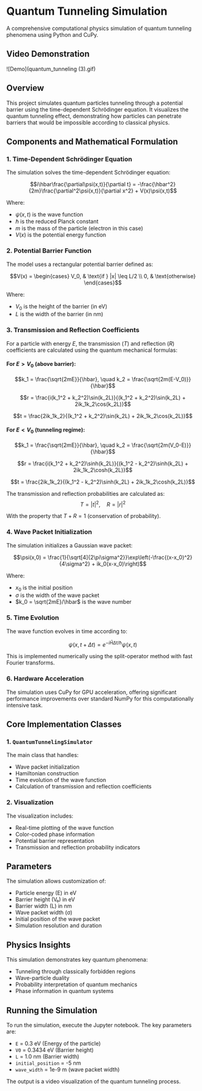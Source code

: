 # Quantum Tunneling Simulation

A comprehensive computational physics simulation of quantum tunneling phenomena using Python and CuPy.

## Video Demonstration

![Demo](quantum_tunneling (3).gif)

## Overview

This project simulates quantum particles tunneling through a potential barrier using the time-dependent Schrödinger equation. It visualizes the quantum tunneling effect, demonstrating how particles can penetrate barriers that would be impossible according to classical physics.

## Components and Mathematical Formulation

### 1. Time-Dependent Schrödinger Equation

The simulation solves the time-dependent Schrödinger equation:

$$i\hbar\frac{\partial\psi(x,t)}{\partial t} = -\frac{\hbar^2}{2m}\frac{\partial^2\psi(x,t)}{\partial x^2} + V(x)\psi(x,t)$$

Where:
- $\psi(x,t)$ is the wave function
- $\hbar$ is the reduced Planck constant
- $m$ is the mass of the particle (electron in this case)
- $V(x)$ is the potential energy function

### 2. Potential Barrier Function

The model uses a rectangular potential barrier defined as:

$$V(x) = 
\begin{cases}
V_0, & \text{if } |x| \leq L/2 \\
0, & \text{otherwise}
\end{cases}$$

Where:
- $V_0$ is the height of the barrier (in eV)
- $L$ is the width of the barrier (in nm)

### 3. Transmission and Reflection Coefficients

For a particle with energy $E$, the transmission ($T$) and reflection ($R$) coefficients are calculated using the quantum mechanical formulas:

#### For $E > V_0$ (above barrier):
$$k_1 = \frac{\sqrt{2mE}}{\hbar}, \quad k_2 = \frac{\sqrt{2m(E-V_0)}}{\hbar}$$

$$r = \frac{i(k_1^2 + k_2^2)\sin(k_2L)}{(k_1^2 + k_2^2)\sin(k_2L) + 2ik_1k_2\cos(k_2L)}$$

$$t = \frac{2ik_1k_2}{(k_1^2 + k_2^2)\sin(k_2L) + 2ik_1k_2\cos(k_2L)}$$

#### For $E < V_0$ (tunneling regime):
$$k_1 = \frac{\sqrt{2mE}}{\hbar}, \quad k_2 = \frac{\sqrt{2m(V_0-E)}}{\hbar}$$

$$r = \frac{i(k_1^2 + k_2^2)\sinh(k_2L)}{(k_1^2 - k_2^2)\sinh(k_2L) + 2ik_1k_2\cosh(k_2L)}$$

$$t = \frac{2ik_1k_2}{(k_1^2 - k_2^2)\sinh(k_2L) + 2ik_1k_2\cosh(k_2L)}$$

The transmission and reflection probabilities are calculated as:
$$T = |t|^2, \quad R = |r|^2$$

With the property that $T + R = 1$ (conservation of probability).

### 4. Wave Packet Initialization

The simulation initializes a Gaussian wave packet:

$$\psi(x,0) = \frac{1}{\sqrt[4]{2\pi\sigma^2}}\exp\left(-\frac{(x-x_0)^2}{4\sigma^2} + ik_0(x-x_0)\right)$$

Where:
- $x_0$ is the initial position
- $\sigma$ is the width of the wave packet
- $k_0 = \sqrt{2mE}/\hbar$ is the wave number

### 5. Time Evolution

The wave function evolves in time according to:

$$\psi(x, t + \Delta t) = e^{-i\hat{H}\Delta t/\hbar}\psi(x,t)$$

This is implemented numerically using the split-operator method with fast Fourier transforms.

### 6. Hardware Acceleration

The simulation uses CuPy for GPU acceleration, offering significant performance improvements over standard NumPy for this computationally intensive task.

## Core Implementation Classes

### 1. `QuantumTunnelingSimulator`

The main class that handles:
- Wave packet initialization
- Hamiltonian construction
- Time evolution of the wave function
- Calculation of transmission and reflection coefficients

### 2. Visualization

The visualization includes:
- Real-time plotting of the wave function
- Color-coded phase information
- Potential barrier representation
- Transmission and reflection probability indicators

## Parameters

The simulation allows customization of:
- Particle energy (E) in eV
- Barrier height (V₀) in eV
- Barrier width (L) in nm
- Wave packet width (σ)
- Initial position of the wave packet
- Simulation resolution and duration

## Physics Insights

This simulation demonstrates key quantum phenomena:
- Tunneling through classically forbidden regions
- Wave-particle duality
- Probability interpretation of quantum mechanics
- Phase information in quantum systems

## Running the Simulation

To run the simulation, execute the Jupyter notebook. The key parameters are:
- `E` = 0.3 eV (Energy of the particle)
- `V0` = 0.3434 eV (Barrier height)
- `L` = 1.0 nm (Barrier width)
- `initial_position` = -5 nm
- `wave_width` = 1e-9 m (wave packet width)

The output is a video visualization of the quantum tunneling process. 
